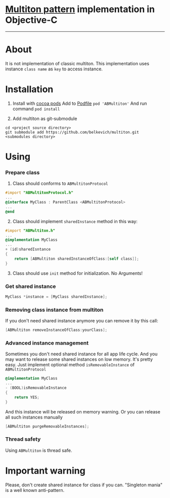 [Multiton pattern](http://en.wikipedia.org/wiki/Multiton_pattern) implementation in Objective-C
========
---
# About
It is not implementation of classic multiton. This implementation uses instance `class name` as `key` to access instance.

# Installation

1. Install with [cocoa pods](http://cocoapods.org/)
Add to [Podfile](https://github.com/CocoaPods/CocoaPods/wiki/A-Podfile)
`pod 'ABMultiton'`
And run command
`pod install`

2. Add multiton as git-submodule
```
cd <project source directory>
git submodule add https://github.com/belkevich/multiton.git <submodules directory>
```

# Using

### Prepare class

1. Class should conforms to `ABMultitonProtocol`
```objective-c
#import "ABMultitonProtocol.h"
...
@interface MyClass : ParentClass <ABMultitonProtocol>
...
@end
```

2. Class should implement `sharedInstance` method in this way:
```objective-c
#import "ABMultiton.h"
...
@implementation MyClass
...
+ (id)sharedIsntance
{
    return [ABMultiton sharedInstanceOfClass:[self class]];
}
```

3. Class should use `init` method for initialization. No Arguments!

### Get shared instance

```objective-c
MyClass *instance = [MyClass sharedInstance];
```

### Removing class instance from multiton

If you don't need shared instance anymore you can remove it by this call:
```objective-c
[ABMultiton removeInstanceOfClass:yourClass];
```

### Advanced instance management

Sometimes you don't need shared instance for all app life cycle.
And you may want to release some shared instances on low memory.
It's pretty easy. Just implement optional method `isRemovableInstance`
of `ABMultitonProtocol`
```objective-c
@implementation MyClass
...
- (BOOL)isRemovableInstance
{
    return YES;
}
```
And this instance will be released on memory warning.
Or you can release all such instances manually
```objective-c
[ABMultiton purgeRemovableInstances];
```

### Thread safety

Using `ABMultiton` is thread safe.

# Important warning

Please, don't create shared instance for class if you can.
"Singleton mania" is a well known anti-pattern.
